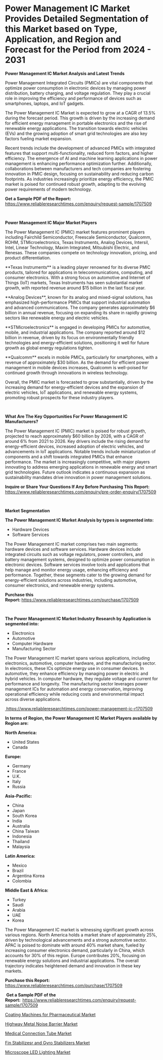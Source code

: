 <p><h1>Power Management IC Market Provides Detailed Segmentation of this Market based on Type, Application, and Region and Forecast for the Period from 2024 - 2031</h1></p><p><strong>Power Management IC Market Analysis and Latest Trends</strong></p>
<p><p>Power Management Integrated Circuits (PMICs) are vital components that optimize power consumption in electronic devices by managing power distribution, battery charging, and voltage regulation. They play a crucial role in improving the efficiency and performance of devices such as smartphones, laptops, and IoT gadgets.</p><p>The Power Management IC Market is expected to grow at a CAGR of 13.5% during the forecast period. This growth is driven by the increasing demand for efficient energy management in portable electronics and the rise of renewable energy applications. The transition towards electric vehicles (EVs) and the growing adoption of smart grid technologies are also key factors fueling market expansion.</p><p>Recent trends include the development of advanced PMICs with integrated features that support multi-functionality, reduced form factors, and higher efficiency. The emergence of AI and machine learning applications in power management is enhancing performance optimization further. Additionally, collaborations between manufacturers and tech companies are fostering innovation in PMIC design, focusing on sustainability and reducing carbon footprints. As industries increasingly prioritize energy efficiency, the PMIC market is poised for continued robust growth, adapting to the evolving power requirements of modern technology.</p></p>
<p><strong>Get a Sample PDF of the Report:&nbsp;</strong> <a href="https://www.reliableresearchtimes.com/enquiry/request-sample/1707509?utm_campaign=1287&utm_medium=2&utm_source=Github&utm_content=ia&utm_term=13102024&utm_id=power-management-ic">https://www.reliableresearchtimes.com/enquiry/request-sample/1707509</a></p>
<p>&nbsp;</p>
<p><strong>Power Management IC Major Market Players</strong></p>
<p><p>The Power Management IC (PMIC) market features prominent players including Fairchild Semiconductor, Freescale Semiconductor, Qualcomm, ROHM, STMicroelectronics, Texas Instruments, Analog Devices, Intersil, Intel, Linear Technology, Maxim Integrated, Mitsubishi Electric, and Renesas. These companies compete on technology innovation, pricing, and product differentiation.</p><p>**Texas Instruments** is a leading player renowned for its diverse PMIC products, tailored for applications in telecommunications, computing, and consumer electronics. With a strong focus on automotive and Internet of Things (IoT) markets, Texas Instruments has seen substantial market growth, with reported revenue around $15 billion in the last fiscal year. </p><p>**Analog Devices**, known for its analog and mixed-signal solutions, has emphasized high-performance PMICs that support industrial automation and advanced communications. The company generates approximately $6 billion in annual revenue, focusing on expanding its share in rapidly growing sectors like renewable energy and electric vehicles.</p><p>**STMicroelectronics** is engaged in developing PMICs for automotive, mobile, and industrial applications. The company reported around $12 billion in revenue, driven by its focus on environmentally friendly technologies and energy-efficient solutions, positioning it well for future growth as global energy regulations tighten.</p><p>**Qualcomm** excels in mobile PMICs, particularly for smartphones, with a revenue of approximately $30 billion. As the demand for efficient power management in mobile devices increases, Qualcomm is well-poised for continued growth through innovations in wireless technology.</p><p>Overall, the PMIC market is forecasted to grow substantially, driven by the increasing demand for energy-efficient devices and the expansion of electric vehicles, IoT applications, and renewable energy systems, promoting robust prospects for these industry players.</p></p>
<p>&nbsp;</p>
<p><strong>What Are The Key Opportunities For Power Management IC Manufacturers?</strong></p>
<p><p>The Power Management IC (PMIC) market is poised for robust growth, projected to reach approximately $60 billion by 2026, with a CAGR of around 6% from 2021 to 2026. Key drivers include the rising demand for energy-efficient devices, increased adoption of electric vehicles, and advancements in IoT applications. Notable trends include miniaturization of components and a shift towards integrated PMICs that enhance performance. The market is increasingly competitive, with major players innovating to address emerging applications in renewable energy and smart grid technologies. Future outlook indicates a continuous expansion as sustainability mandates drive innovation in power management solutions.</p></p>
<p><strong>Inquire or Share Your Questions If Any Before Purchasing This Report:</strong> <a href="https://www.reliableresearchtimes.com/enquiry/pre-order-enquiry/1707509?utm_campaign=1287&utm_medium=2&utm_source=Github&utm_content=ia&utm_term=13102024&utm_id=power-management-ic">https://www.reliableresearchtimes.com/enquiry/pre-order-enquiry/1707509</a></p>
<p>&nbsp;</p>
<p><strong>Market Segmentation</strong></p>
<p><strong>The Power Management IC Market Analysis by types is segmented into:</strong></p>
<p><ul><li>Hardware Devices</li><li>Software Services</li></ul></p>
<p><p>The Power Management IC market comprises two main segments: hardware devices and software services. Hardware devices include integrated circuits such as voltage regulators, power controllers, and battery management systems, designed to optimize power consumption in electronic devices. Software services involve tools and applications that help manage and monitor energy usage, enhancing efficiency and performance. Together, these segments cater to the growing demand for energy-efficient solutions across industries, including automotive, consumer electronics, and renewable energy systems.</p></p>
<p><strong>Purchase this Report:&nbsp;</strong><a href="https://www.reliableresearchtimes.com/purchase/1707509?utm_campaign=1287&utm_medium=2&utm_source=Github&utm_content=ia&utm_term=13102024&utm_id=power-management-ic">https://www.reliableresearchtimes.com/purchase/1707509</a></p>
<p>&nbsp;</p>
<p><strong>The Power Management IC Market Industry Research by Application is segmented into:</strong></p>
<p><ul><li>Electronics</li><li>Automotive</li><li>Computer Hardware</li><li>Manufacturing Sector</li></ul></p>
<p><p>The Power Management IC market spans various applications, including electronics, automotive, computer hardware, and the manufacturing sector. In electronics, these ICs optimize energy use in consumer devices. In automotive, they enhance efficiency by managing power in electric and hybrid vehicles. In computer hardware, they regulate voltage and current for performance and longevity. The manufacturing sector leverages power management ICs for automation and energy conservation, improving operational efficiency while reducing costs and environmental impact across diverse applications.</p></p>
<p><a href="https://www.reliableresearchtimes.com/power-management-ic-r1707509?utm_campaign=1287&utm_medium=2&utm_source=Github&utm_content=ia&utm_term=13102024&utm_id=power-management-ic">&nbsp;https://www.reliableresearchtimes.com/power-management-ic-r1707509</a></p>
<p><strong>In terms of Region, the Power Management IC Market Players available by Region are:</strong></p>
<p>
    <p> <strong> North America: </strong>
        <ul>
            <li>United States</li>
            <li>Canada</li>
        </ul>
        </p> 
    <p> <strong> Europe: </strong>
        <ul>
            <li>Germany</li>
            <li>France</li>
            <li>U.K.</li>
            <li>Italy</li>
            <li>Russia</li>
        </ul>
        </p> 
    <p> <strong> Asia-Pacific: </strong>
        <ul>
            <li>China</li>
            <li>Japan</li>
            <li>South Korea</li>
            <li>India</li>
            <li>Australia</li>
            <li>China Taiwan</li>
            <li>Indonesia</li>
            <li>Thailand</li>
            <li>Malaysia</li>
        </ul>
        </p> 
    <p> <strong> Latin America: </strong>
        <ul>
            <li>Mexico</li>
            <li>Brazil</li>
            <li>Argentina Korea</li>
            <li>Colombia</li>
        </ul>
        </p> 
    <p> <strong> Middle East & Africa: </strong>
        <ul>
            <li>Turkey</li>
            <li>Saudi</li>
            <li>Arabia</li>
            <li>UAE</li>
            <li>Korea</li>
        </ul>
    </p>
    </p>
<p><p>The Power Management IC market is witnessing significant growth across various regions. North America holds a market share of approximately 25%, driven by technological advancements and a strong automotive sector. APAC is poised to dominate with around 40% market share, fueled by increasing consumer electronics demand, particularly in China, which accounts for 30% of this region. Europe contributes 20%, focusing on renewable energy solutions and industrial applications. The overall trajectory indicates heightened demand and innovation in these key markets.</p></p>
<p><strong>Purchase this Report: </strong><a href="https://www.reliableresearchtimes.com/purchase/1707509?utm_campaign=1287&utm_medium=2&utm_source=Github&utm_content=ia&utm_term=13102024&utm_id=power-management-ic">https://www.reliableresearchtimes.com/purchase/1707509</a></p>
<p>&nbsp;<strong>Get a Sample PDF of the Report:&nbsp;&nbsp;</strong><a href="https://www.reliableresearchtimes.com/enquiry/request-sample/1707509?utm_campaign=1287&utm_medium=2&utm_source=Github&utm_content=ia&utm_term=13102024&utm_id=power-management-ic">https://www.reliableresearchtimes.com/enquiry/request-sample/1707509</a></p>
<p><strong></strong></p>
<p><p><a href="https://www.linkedin.com/pulse/coating-machines-pharmaceutical-market-report-product-type-standard-033zf?utm_campaign=1287&utm_medium=2&utm_source=Github&utm_content=ia&utm_term=13102024&utm_id=power-management-ic">Coating Machines for Pharmaceutical Market</a></p><p><a href="https://www.linkedin.com/pulse/highway-metal-noise-barrier-market-overview-forecast-2024--qazpc?utm_campaign=1287&utm_medium=2&utm_source=Github&utm_content=ia&utm_term=13102024&utm_id=power-management-ic">Highway Metal Noise Barrier Market</a></p><p><a href="https://www.linkedin.com/pulse/medical-connection-tube-market-size-growing-cagr-93-report-ovwje?utm_campaign=1287&utm_medium=2&utm_source=Github&utm_content=ia&utm_term=13102024&utm_id=power-management-ic">Medical Connection Tube Market</a></p><p><a href="https://www.linkedin.com/pulse/strategic-forecast-fin-stabilizesr-gyro-stabilizers-yufec?utm_campaign=1287&utm_medium=2&utm_source=Github&utm_content=ia&utm_term=13102024&utm_id=power-management-ic">Fin Stabilizesr and Gyro Stabilizers Market</a></p><p><a href="https://www.linkedin.com/pulse/unlocking-growth-potential-strategic-analysis-microscope-led-a8hdf?utm_campaign=1287&utm_medium=2&utm_source=Github&utm_content=ia&utm_term=13102024&utm_id=power-management-ic">Microscope LED Lighting Market</a></p></p>